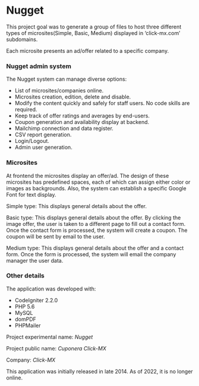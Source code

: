 # Nugget

This project goal was to generate a group of files to host three different types of microsites(Simple, Basic, Medium) displayed in ‘click-mx.com’ subdomains.

Each microsite presents an ad/offer related to a specific company.

### Nugget admin system

The Nugget system can manage diverse options:
<ul>
<li>List of microsites/companies online.</li>
<li>Microsites creation, edition, delete and disable.</li>
<li>Modify the content quickly and safely for staff users. No code skills are required.</li>
<li>Keep track of offer ratings and averages by end-users.</li>
<li>Coupon generation and availability display at backend.</li>
<li>Mailchimp connection and data register.</li>
<li>CSV report generation.</li>
<li>Login/Logout.</li>
<li>Admin user generation.</li>
</ul>


### Microsites

At frontend the microsites display an offer/ad. The design of these microsites has predefined spaces, each of which can assign either color or images as backgrounds. Also, the system can establish a specific Google Font for text display.

Simple type: This displays general details about the offer.

Basic type: This displays general details about the offer. By clicking the image offer, the user is taken to a different page to fill out a contact form. Once the contact form is processed, the system will create a coupon. The coupon will be sent by email to the user.

Medium type: This displays general details about the offer and a contact form. Once the form is processed, the system will email the company manager the user data.


### Other details

The application was developed with:
<ul>
<li>CodeIgniter 2.2.0</li>
<li>PHP 5.6</li>
<li>MySQL</li>
<li>domPDF</li>
<li>PHPMailer</li>
</ul>

Project experimental name: *Nugget*

Project public name: *Cuponera Click-MX*

Company: *Click-MX*

This application was initially released in late 2014. As of 2022, it is no longer online.